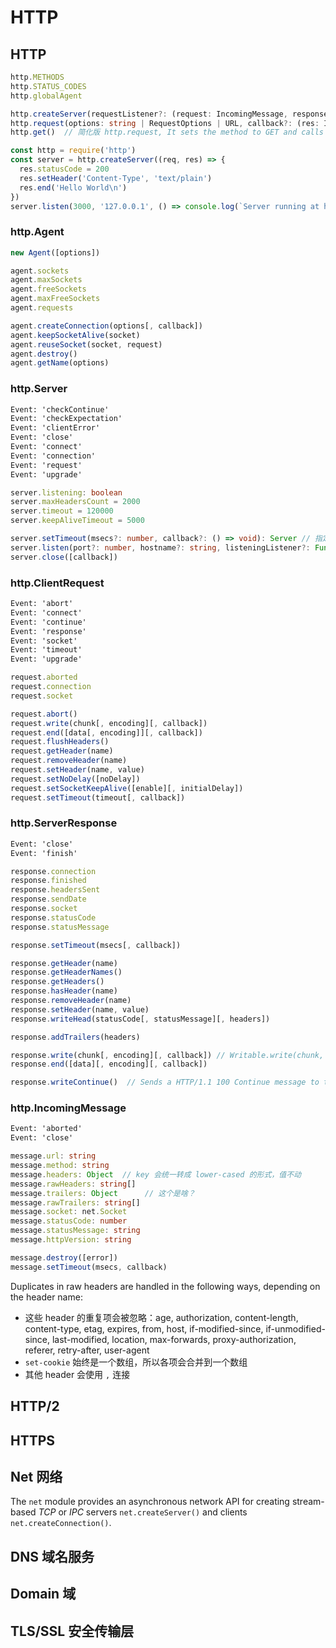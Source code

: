 # HTTP


## HTTP

```ts
http.METHODS
http.STATUS_CODES
http.globalAgent

http.createServer(requestListener?: (request: IncomingMessage, response: ServerResponse) => void): Server
http.request(options: string | RequestOptions | URL, callback?: (res: IncomingMessage) => void): ClientRequest
http.get()  // 简化版 http.request, It sets the method to GET and calls req.end() automatically.
```

```js
const http = require('http')
const server = http.createServer((req, res) => {
  res.statusCode = 200
  res.setHeader('Content-Type', 'text/plain')
  res.end('Hello World\n')
})
server.listen(3000, '127.0.0.1', () => console.log(`Server running at http://...`))
```

### http.Agent

```js
new Agent([options])

agent.sockets
agent.maxSockets
agent.freeSockets
agent.maxFreeSockets
agent.requests

agent.createConnection(options[, callback])
agent.keepSocketAlive(socket)
agent.reuseSocket(socket, request)
agent.destroy()
agent.getName(options)
```

### http.Server

```txt
Event: 'checkContinue'
Event: 'checkExpectation'
Event: 'clientError'
Event: 'close'
Event: 'connect'
Event: 'connection'
Event: 'request'
Event: 'upgrade'
```

```ts
server.listening: boolean
server.maxHeadersCount = 2000
server.timeout = 120000
server.keepAliveTimeout = 5000

server.setTimeout(msecs?: number, callback?: () => void): Server // 指定超时时间和超时处理函数
server.listen(port?: number, hostname?: string, listeningListener?: Function): Server // +8 overloads
server.close([callback])
```

### http.ClientRequest

```txt
Event: 'abort'
Event: 'connect'
Event: 'continue'
Event: 'response'
Event: 'socket'
Event: 'timeout'
Event: 'upgrade'
```

```js
request.aborted
request.connection
request.socket

request.abort()
request.write(chunk[, encoding][, callback])
request.end([data[, encoding]][, callback])
request.flushHeaders()
request.getHeader(name)
request.removeHeader(name)
request.setHeader(name, value)
request.setNoDelay([noDelay])
request.setSocketKeepAlive([enable][, initialDelay])
request.setTimeout(timeout[, callback])
```

### http.ServerResponse

```txt
Event: 'close'
Event: 'finish'
```

```js
response.connection
response.finished
response.headersSent
response.sendDate
response.socket
response.statusCode
response.statusMessage

response.setTimeout(msecs[, callback])

response.getHeader(name)
response.getHeaderNames()
response.getHeaders()
response.hasHeader(name)
response.removeHeader(name)
response.setHeader(name, value)
response.writeHead(statusCode[, statusMessage][, headers])

response.addTrailers(headers)

response.write(chunk[, encoding][, callback]) // Writable.write(chunk, encoding, cb): boolean
response.end([data][, encoding][, callback])

response.writeContinue()  // Sends a HTTP/1.1 100 Continue message to the client, indicating that the request body should be sent.
```

### http.IncomingMessage

```txt
Event: 'aborted'
Event: 'close'
```

```ts
message.url: string
message.method: string
message.headers: Object  // key 会统一转成 lower-cased 的形式，值不动
message.rawHeaders: string[]
message.trailers: Object      // 这个是啥？
message.rawTrailers: string[]
message.socket: net.Socket
message.statusCode: number
message.statusMessage: string
message.httpVersion: string

message.destroy([error])
message.setTimeout(msecs, callback)
```

Duplicates in raw headers are handled in the following ways, depending on the header name:
  * 这些 header 的重复项会被忽略：age, authorization, content-length, content-type, etag, expires, from, host, if-modified-since, if-unmodified-since, last-modified, location, max-forwards, proxy-authorization, referer, retry-after, user-agent
  * `set-cookie` 始终是一个数组，所以各项会合并到一个数组
  * 其他 header 会使用 `,` 连接


## HTTP/2


## HTTPS


## Net 网络

The `net` module provides an asynchronous network API for creating stream-based _TCP_ or _IPC_ servers `net.createServer()` and clients `net.createConnection()`.


## DNS 域名服务


## Domain 域


## TLS/SSL 安全传输层





<style>
  td:first-Child { color: red; }
  h2 a { text-decoration: none; }
</style>

<script>
  // typescript 高亮增强
  var methodReg = /\.(\w+)\(/g;
  var classReg = /(\s)([A-Z]\w+)/g;

  var ts = document.querySelectorAll('.lang-ts');
  ts.forEach(function (frag) {
    var text = frag.innerHTML;
    text = text.replace(methodReg, '.<span style="color: #900;">$1</span>(')
               .replace(classReg, '$1<span style="color: #090;">$2</span>');
    frag.innerHTML = text;
  });
</script>

